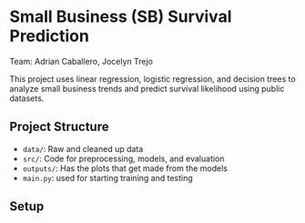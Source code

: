 # Small Business (SB) Survival Prediction

Team: Adrian Caballero, Jocelyn Trejo

This project uses linear regression, logistic regression, and decision trees to analyze small business trends and predict survival likelihood using public datasets.

## Project Structure
- `data/`: Raw and cleaned up data
- `src/`: Code for preprocessing, models, and evaluation
- `outputs/`: Has the plots that get made from the models
- `main.py`: used for starting training and testing

## Setup